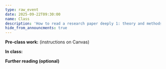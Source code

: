 ```yaml
---
type: raw_event
date: 2025-09-22T09:30:00
name: Class
description: 'How to read a research paper deeply 1: theory and methods'
hide_from_announcments: true
---
```


**Pre-class work:** (instructions on Canvas)



**In class:**



**Further reading (optional)**

